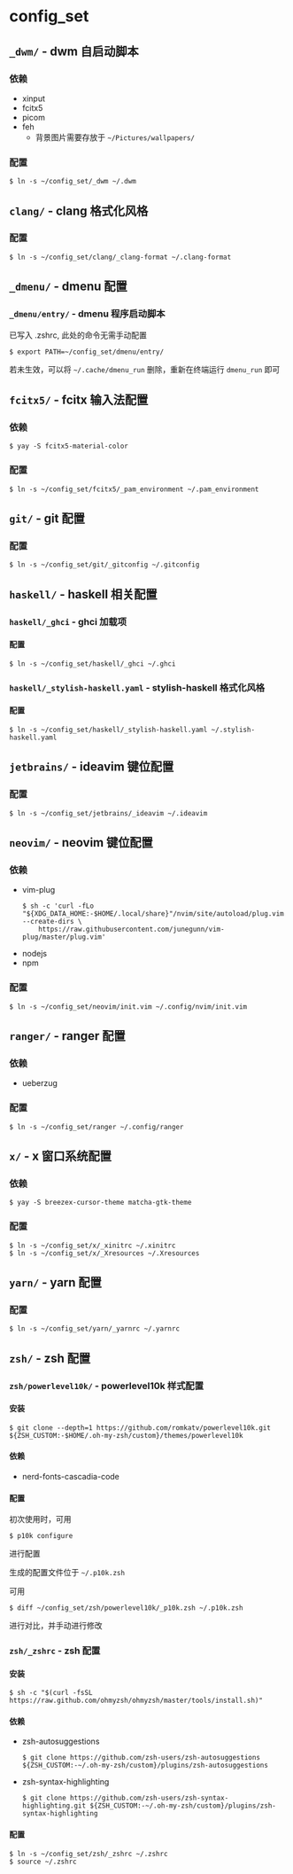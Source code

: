 # config_set

## `_dwm/` - dwm 自启动脚本

### 依赖

- xinput
- fcitx5
- picom
- feh
  - 背景图片需要存放于 `~/Pictures/wallpapers/`

### 配置

```shell
$ ln -s ~/config_set/_dwm ~/.dwm
```

## `clang/` - clang 格式化风格

### 配置

```shell
$ ln -s ~/config_set/clang/_clang-format ~/.clang-format
```

## `_dmenu/` - dmenu 配置

### `_dmenu/entry/` - dmenu 程序启动脚本

已写入 .zshrc, 此处的命令无需手动配置

```shell
$ export PATH=~/config_set/dmenu/entry/
```

若未生效，可以将 `~/.cache/dmenu_run` 删除，重新在终端运行 `dmenu_run` 即可

## `fcitx5/` - fcitx 输入法配置

### 依赖

```shell
$ yay -S fcitx5-material-color
```

### 配置

```shell
$ ln -s ~/config_set/fcitx5/_pam_environment ~/.pam_environment
```

## `git/` - git 配置

### 配置

```shell
$ ln -s ~/config_set/git/_gitconfig ~/.gitconfig
```

## `haskell/` - haskell 相关配置

### `haskell/_ghci` - ghci 加载项

#### 配置

```shell
$ ln -s ~/config_set/haskell/_ghci ~/.ghci
```

### `haskell/_stylish-haskell.yaml` - stylish-haskell 格式化风格

#### 配置

```shell
$ ln -s ~/config_set/haskell/_stylish-haskell.yaml ~/.stylish-haskell.yaml
```

## `jetbrains/` - ideavim 键位配置

### 配置

```shell
$ ln -s ~/config_set/jetbrains/_ideavim ~/.ideavim
```

## `neovim/` - neovim 键位配置

### 依赖

- vim-plug
  ```shell
  $ sh -c 'curl -fLo "${XDG_DATA_HOME:-$HOME/.local/share}"/nvim/site/autoload/plug.vim --create-dirs \
      https://raw.githubusercontent.com/junegunn/vim-plug/master/plug.vim'
  ```
- nodejs
- npm

### 配置

```shell
$ ln -s ~/config_set/neovim/init.vim ~/.config/nvim/init.vim
```

## `ranger/` - ranger 配置

### 依赖

- ueberzug

### 配置

```shell
$ ln -s ~/config_set/ranger ~/.config/ranger
```

## `x/` - x 窗口系统配置

### 依赖

```shell
$ yay -S breezex-cursor-theme matcha-gtk-theme
```

### 配置

```shell
$ ln -s ~/config_set/x/_xinitrc ~/.xinitrc
$ ln -s ~/config_set/x/_Xresources ~/.Xresources
```

## `yarn/` - yarn 配置

### 配置

```shell
$ ln -s ~/config_set/yarn/_yarnrc ~/.yarnrc
```

## `zsh/` - zsh 配置

### `zsh/powerlevel10k/` - powerlevel10k 样式配置

#### 安装

```shell
$ git clone --depth=1 https://github.com/romkatv/powerlevel10k.git ${ZSH_CUSTOM:-$HOME/.oh-my-zsh/custom}/themes/powerlevel10k
```

#### 依赖

- nerd-fonts-cascadia-code

#### 配置

初次使用时，可用

```shell
$ p10k configure
```

进行配置

生成的配置文件位于 `~/.p10k.zsh`

可用

```shell
$ diff ~/config_set/zsh/powerlevel10k/_p10k.zsh ~/.p10k.zsh
```

进行对比，并手动进行修改

### `zsh/_zshrc` - zsh 配置

#### 安装

```shell
$ sh -c "$(curl -fsSL https://raw.github.com/ohmyzsh/ohmyzsh/master/tools/install.sh)"
```

#### 依赖

- zsh-autosuggestions
  ```shell
  $ git clone https://github.com/zsh-users/zsh-autosuggestions ${ZSH_CUSTOM:-~/.oh-my-zsh/custom}/plugins/zsh-autosuggestions
  ```
- zsh-syntax-highlighting
  ```shell
  $ git clone https://github.com/zsh-users/zsh-syntax-highlighting.git ${ZSH_CUSTOM:-~/.oh-my-zsh/custom}/plugins/zsh-syntax-highlighting
  ```

#### 配置

```shell
$ ln -s ~/config_set/zsh/_zshrc ~/.zshrc
$ source ~/.zshrc
```
